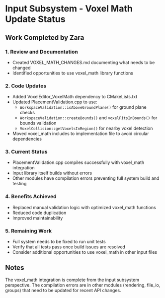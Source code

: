 # Input Subsystem - Voxel Math Update Status

## Work Completed by Zara

### 1. Review and Documentation
- Created VOXEL_MATH_CHANGES.md documenting what needs to be changed
- Identified opportunities to use voxel_math library functions

### 2. Code Updates
- Added VoxelEditor_VoxelMath dependency to CMakeLists.txt
- Updated PlacementValidation.cpp to use:
  - `WorkspaceValidation::isAboveGroundPlane()` for ground plane checks
  - `WorkspaceValidation::createBounds()` and `voxelFitsInBounds()` for bounds validation
  - `VoxelCollision::getVoxelsInRegion()` for nearby voxel detection
- Moved voxel_math includes to implementation file to avoid circular dependencies

### 3. Current Status
- PlacementValidation.cpp compiles successfully with voxel_math integration
- Input library itself builds without errors
- Other modules have compilation errors preventing full system build and testing

### 4. Benefits Achieved
- Replaced manual validation logic with optimized voxel_math functions
- Reduced code duplication
- Improved maintainability

### 5. Remaining Work
- Full system needs to be fixed to run unit tests
- Verify that all tests pass once build issues are resolved
- Consider additional opportunities to use voxel_math in other input files

## Notes
The voxel_math integration is complete from the input subsystem perspective. The compilation errors are in other modules (rendering, file_io, groups) that need to be updated for recent API changes.
